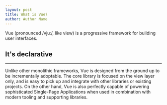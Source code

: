 ```yaml
---
layout: post
title: What is Vue?
author: Author Name
---
```


Vue (pronounced /vjuː/, like view) is a progressive framework for building user interfaces.
## It's declarative  
-----

Unlike other monolithic frameworks, Vue is designed from the ground up to be incrementally adoptable. The core library is focused on the view layer only, and is easy to pick up and integrate with other libraries or existing projects. On the other hand, Vue is also perfectly capable of powering sophisticated Single-Page Applications when used in combination with modern tooling and supporting libraries.

